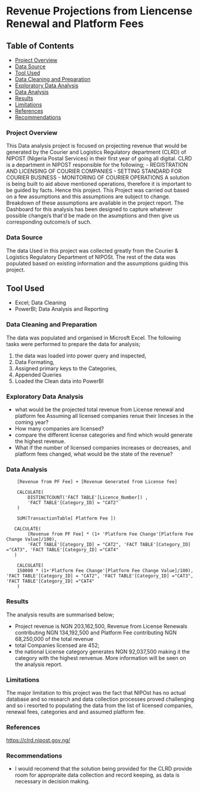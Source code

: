 # Revenue Projections from Liencense Renewal and Platform Fees

## Table of Contents
- [Project Overview](#project-overview)
- [Data Source](#data-source)
- [Tool Used](#tool-used)
- [Data Cleaning and Preparation](Data-cleaning-and-preparation)
- [Exploratory Data Analysis](exploratory-data-analysis)
- [Data Analysis](data-analysis)
- [Results](Results)
- [Limitations](Limitations)
- [References](References)
- [Recommendations](Recommendations)
  
### Project Overview
This Data analysis project is focused on projecting revenue that would be generated by the Courier and Logistics Regulatory department (CLRD) of NIPOST (Nigeria Postal Services) in their first year of going all digital.
CLRD is a department in NIPOST responsible for the following;
    - REGISTRATION AND LICENSING OF COURIER COMPANIES
    - SETTING STANDARD FOR COURIER BUSINESS
    - MONITORING OF COURIER OPERATIONS
A solution is being built to aid above mentioned operations, therefore it is important to be guided by facts. 
Hence this project.
This Project was carried out based on a few assumptions and this assumptions are subject to change.
Breakdown of these assumptions are available in the project report.
The Dashboard for this analysis has been designed to capture whatever possible change/s that'd be made on the asumptions and then give us corresponding outcome/s of such.

### Data Source
The data Used in this project was collected greatly from the Courier & Logistics Regulatory Department of NIPOSt.
The rest of the data was populated based on existing information and the assumptions guiding this project.

## Tool Used
- Excel; Data Cleaning
- PowerBI; Data Analysis and Reporting

### Data Cleaning and Preparation
The data was populated and organised in Microsft Excel.
The following tasks were performed to prepare the data for analysis;
1. the data was loaded into power query and inspected,
2. Data Formating,
3. Assigned primary keys to the Categories,
4. Appended Queries
5. Loaded the Clean data into PowerBI

### Exploratory Data Analysis
- what would be the projected total revenue from License renewal and platform fee Assuming all licensed companies renue their linceses in the coming year?
- How many companies are licensed?
- compare the different license categories and find which would generate the highest revenue.
- What if the number of licensed companies increases or decreases, and platform fees changed, what would be the state of the revenue?

### Data Analysis
```Total Revenue = 
    [Revenue from PF Fee] + [Revenue Generated from License fee]
   ```
```National Category = 
    CALCULATE(
        DISTINCTCOUNT('FACT TABLE'[Licence_Number]) , 
        'FACT TABLE'[Category_ID] = "CAT2"
    )
  ```
```Revenue from PF Fee = 
    SUM(TransactionTable[ Platform Fee ])
  ```
```Assumed Projected Revenue from PF = 
   CALCULATE(
        [Revenue from PF Fee] * (1+ 'Platform Fee Change'[Platform Fee Change Value]/100),
        'FACT TABLE'[Category_ID] = "CAT2", 'FACT TABLE'[Category_ID] ="CAT3", 'FACT TABLE'[Category_ID] ="CAT4"
   )
  ```
```Assumed Platform Fee = 
    CALCULATE(
    150000 * (1+'Platform Fee Change'[Platform Fee Change Value]/100), 'FACT TABLE'[Category_ID] = "CAT2", 'FACT TABLE'[Category_ID] ="CAT3", 'FACT TABLE'[Category_ID] ="CAT4"
    )
  ```

### Results
The analysis results are summarised below;
- Project revenue is NGN 203,162,500, Revenue from License Renewals contributing NGN 134,192,500 and Platform Fee contributing NGN 68,250,000 of the total revenue
- total Companies licensed are 452;
- the national License category generates NGN 92,037,500 making it the category with the highest renvenue.
More information will be seen on the analysis report.

### Limitations
The major limitation to this project was the fact that NIPOst has no actual database and so research and data collection processes proved challenging and so i resorted to populating the data from the list of licensed companies, renewal fees, categories and and assumed platform fee.

### References
https://clrd.nipost.gov.ng/

### Recommendations
- I would recomend that the solution being provided for the CLRD provide room for appropraite data collection and record keeping, as data is necessary in decision making.
